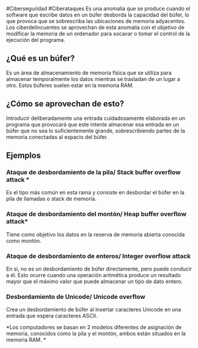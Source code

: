 #Ciberseguridad #Ciberataques 
Es una anomalía que se produce cuando el software que escribe datos en un búfer desborda la capacidad del búfer, lo que provoca que se sobrescriba las ubicaciones de memoria adyacentes. Los ciberdelincuentes se aprovechan de esta anomalía con el objetivo de modificar la memoria de un ordenador para socavar o tomar el control de la ejecución del programa.
## ¿Qué es un búfer?
Es un área de almacenamiento de memoria física que se utiliza para almacenar temporalmente los datos mientras se trasladan de un lugar a otro. Estos búferes suelen estar en la memoria RAM.
## ¿Cómo se aprovechan de esto?
Introducir deliberadamente una entrada cuidadosamente elaborada en un programa que provocará que este intente almacenar esa entrada en un búfer que no sea lo suficientemente grande, sobrescribiendo partes de la memoria conectadas al espacio del búfer.
## Ejemplos
### Ataque de desbordamiento de la pila/ Stack buffer overflow attack *
Es el tipo más común en esta rama y consiste en desbordar el búfer en la pila de llamadas o stack de memoria.
### Ataque de desbordamiento del montón/ Heap buffer overflow attack*
Tiene como objetivo los datos en la reserva de memoria abierta conocida como montón.
### Ataque de desbordamiento de enteros/ Integer overflow attack
En si, no es un desbordamiento de búfer directamente, pero puede conducir a él. Esto ocurre cuando una operación aritmética produce un resultado mayor que el máximo valor que puede almacenar un tipo de dato entero.
### Desbordamiento de Unicode/ Unicode overflow
Crea un desbordamiento de búfer al insertar caracteres Unicode en una entrada que espera caracteres ASCII.

*Los computadores se basan en 2 modelos diferentes de asignación de memoria, conocidos como la pila y el montón, ambos están situados en la memoria RAM. *
